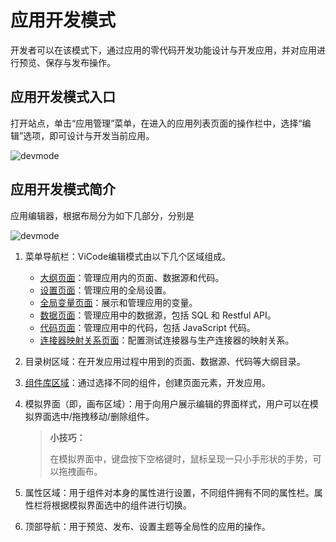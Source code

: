 # 应用开发模式

开发者可以在该模式下，通过应用的零代码开发功能设计与开发应用，并对应用进行预览、保存与发布操作。

## 应用开发模式入口

打开站点，单击“应用管理”菜单，在进入的应用列表页面的操作栏中，选择“编辑”选项，即可设计与开发当前应用。

![devmode](https://docimages.blob.core.chinacloudapi.cn/images/Kris/Apps/devapp20210426.png)

## 应用开发模式简介

应用编辑器，根据布局分为如下几部分，分别是

![devmode](https://docimages.blob.core.chinacloudapi.cn/images/Kris/Apps/paneluserinterface20210422.png)


1. 菜单导航栏：ViCode编辑模式由以下几个区域组成。

    - [大纲页面](../devApps/appsedit/PageSetting.md)：管理应用内的页面、数据源和代码。
    - [设置页面](../devApps/appsedit/BasicSetting.md)：管理应用的全局设置。
    - [全局变量页面](../devApps/appsedit/variable.md)：展示和管理应用的变量。
    - [数据页面](../devApps/appsedit/datasource.md)：管理应用中的数据源，包括 SQL 和 Restful API。
    - [代码页面](../devApps/appsedit/executecode.md)：管理应用中的代码，包括 JavaScript 代码。
    - [连接器映射关系页面](../devApps/appsedit/connector.md)：配置测试连接器与生产连接器的映射关系。
2. 目录树区域：在开发应用过程中用到的页面、数据源、代码等大纲目录。
3. [组件库区域](../devApps/appsedit/component/aboutComponent.md)：通过选择不同的组件，创建页面元素，开发应用。
4. 模拟界面（即，画布区域）：用于向用户展示编辑的界面样式，用户可以在模拟界面选中/拖拽移动/删除组件。

   >**小技巧：**
   >
   >在模拟界面中，键盘按下空格键时，鼠标呈现一只小手形状的手势，可以拖拽画布。

5. 属性区域：用于组件对本身的属性进行设置，不同组件拥有不同的属性栏。属性栏将根据模拟界面选中的组件进行切换。
6. 顶部导航：用于预览、发布、设置主题等全局性的应用的操作。